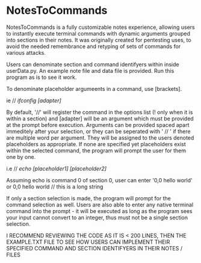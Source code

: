 # NotesToCommands
NotesToCommands is a fully customizable notes experience, allowing users to instantly execute terminal commands with dynamic arguments grouped into sections in their notes. It was originally created for pentesting uses, to avoid the needed remembrance and retyping of sets of commands for various attacks.

Users can denominate section and command identifyers within inside userData.py. An example note file and data file is provided. Run this program as is to see it work.

To denominate placeholder argumeents in a command, use [brackets].

 ie // <i>ifconfig [adapter]</i>

 By default, '//' will register the command in the options list (! only when it is within a section) and [adapter] will be an argument which must be provided at the prompt before execution. Arguments can be provided spaced apart immeditely after your selection, or they can be seperated with ' // ' if there are multiple word per argument. They will be assigned to the users denoted placeholders as appropriate. If none are specified yet placeholders exist within the selected command, the program will prompt the user for them one by one.

 i.e // <i>echo [placeholder1] [placeholder2]</i>
 
 Assuming echo is command 0 of section 0, user can enter '0,0 hello world' or 0,0 hello world // this is a long string

If only a section selection is made, the program will prompt for the command selection as well. Users are also able to enter any native terminal command into the prompt - it will be executed as long as the program sees your input cannot convert to an integer, thus must not be a single section selection.

I RECOMMEND REVIEWING THE CODE AS IT IS < 200 LINES, THEN THE EXAMPLE.TXT FILE TO SEE HOW USERS CAN IMPLEMENT THEIR SPECIFIED COMMAND AND SECTION IDENTIFYERS IN THEIR NOTES / FILES


